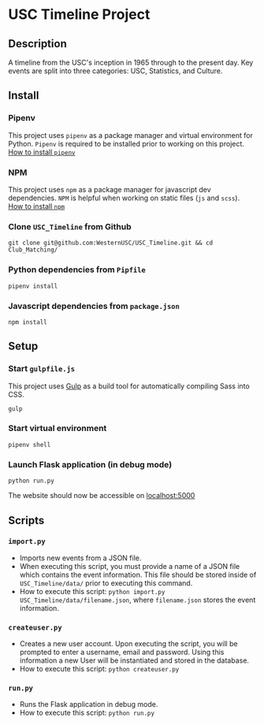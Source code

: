 # USC Timeline Project

## Description

A timeline from the USC's inception in 1965 through to the present day. Key events are split into three categories: USC,
 Statistics, and Culture.

## Install

### Pipenv

This project uses `pipenv` as a package manager and virtual environment for Python. `Pipenv` is required to be installed prior 
to working on this project.  
[How to install `pipenv`](https://pipenv.pypa.io/en/latest/#install-pipenv-today)

### NPM
This project uses `npm` as a package manager for javascript dev dependencies. `NPM` is helpful when working on static
files (`js` and `scss`).  
[How to install `npm`](https://www.npmjs.com/get-npm)

### Clone `USC_Timeline` from Github
```commandline
git clone git@github.com:WesternUSC/USC_Timeline.git && cd Club_Matching/
```
### Python dependencies from `Pipfile`
```commandline
pipenv install
```
### Javascript dependencies from `package.json`
```commandline
npm install
```

## Setup

### Start `gulpfile.js`
This project uses [Gulp](https://gulpjs.com/) as a build tool for automatically compiling Sass into CSS.  
```commandline
gulp
```

### Start virtual environment
```commandline
pipenv shell
```

### Launch Flask application (in debug mode)
```commandline
python run.py
```

The website should now be accessible on [localhost:5000](http://localhost:5000)

## Scripts

### `import.py`
- Imports new events from a JSON file.
- When executing this script, you must provide a name of a JSON file which contains the event information. This file
should be stored inside of `USC_Timeline/data/` prior to executing this command.
- How to execute this script: `python import.py USC_Timeline/data/filename.json`, where `filename.json`
stores the event information.

### `createuser.py`
- Creates a new user account. Upon executing the script, you will be prompted to enter a username, email and
password. Using this information a new User will be instantiated and stored in
the database.
- How to execute this script: `python createuser.py`

### `run.py`
- Runs the Flask application in debug mode.
- How to execute this script: `python run.py`
